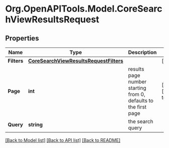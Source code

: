 # Org.OpenAPITools.Model.CoreSearchViewResultsRequest

## Properties

Name | Type | Description | Notes
------------ | ------------- | ------------- | -------------
**Filters** | [**CoreSearchViewResultsRequestFilters**](CoreSearchViewResultsRequestFilters.md) |  | [optional] 
**Page** | **int** | results page number starting from 0, defaults to the first page | [optional] [default to 0]
**Query** | **string** | the search query | 

[[Back to Model list]](../README.md#documentation-for-models) [[Back to API list]](../README.md#documentation-for-api-endpoints) [[Back to README]](../README.md)

